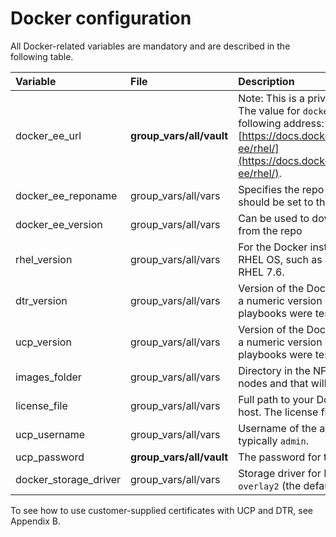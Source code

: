 # Docker configuration

All Docker-related variables are mandatory and are described in the following table.

|Variable|File|Description|
|:-------|:---|:----------|
|docker_ee_url|**group_vars/all/vault**|Note: This is a private link to your Docker EE subscription. The value for `docker_ee_url` is the URL documented at the following address: [https://docs.docker.com/engine/installation/linux/docker-ee/rhel/](https://docs.docker.com/engine/installation/linux/docker-ee/rhel/).|
|docker_ee_reponame|group_vars/all/vars|Specifies the repo to use. For Docker EE 2.1, this variable should be set to the value `stable-18.09`|
|docker_ee_version|group_vars/all/vars|Can be used to download an exact version of Docker EE from the repo| 
|rhel_version|group_vars/all/vars|For the Docker installation, this sets the version of your RHEL OS, such as `7.6`. The playbooks were tested with RHEL 7.6.|
|dtr_version|group_vars/all/vars|Version of the Docker DTR you wish to install. You can use a numeric version or `latest` for the most recent one. The playbooks were tested with 2.6.2|
|ucp_version|group_vars/all/vars|Version of the Docker UCP you wish to install. You can use a numeric version or `latest` for the most recent one. The playbooks were tested with UCP 3.1.3.|
|images_folder|group_vars/all/vars|Directory in the NFS server that will be mounted in the DTR nodes and that will host your Docker images.|
|license_file|group_vars/all/vars|Full path to your Docker EE license file on your Ansible host. The license file is available from the Docker Store|
|ucp_username|group_vars/all/vars|Username of the administrator user for UCP and DTR, typically `admin`.|
|ucp_password|**group_vars/all/vault**|The password for the `ucp_username` account.|
|docker_storage_driver|group_vars/all/vars|Storage driver for Docker nodes. Accepted values are `overlay2` (the default) and `devicemapper`.|

To see how to use customer-supplied certificates with UCP and DTR, see Appendix B.
